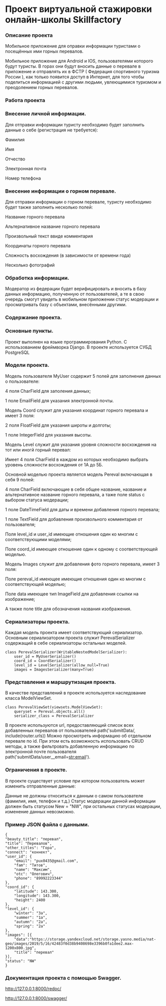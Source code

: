# Проект виртуальной стажировки онлайн-школы Skillfactory

### Описание проекта

Мобильное приложение для оправки информации туристами о посещённых ими горных перевалов.

Мобильное приложение для Android и IOS, пользователями которого будут туристы. В горах они будут вносить данные о перевале в приложение и отправлять их в ФСТР ( Федерация спортивного туризма России ), как только появится доступ в Интернет, для того чтобы поделиться информацией с другими людьми, увлеющимися туризмом и преодолением горных перевалов.

### Работа проекта

### Внесение личной информации.

Для отправки информации туристу необходимо будет заполнить данные о себе (регистрация не требуется):

Фамилия

Имя

Отчество

Электронная почта

Номер телефона

### Внесение информации о горном перевале.

Для отправки информации о горном перевале, туристу необходимо будет также заполнить несколько полей:

Название горного перевала

Альтернативное название горного перевала

Произвольный текст ввиде комментария

Координаты горного перевала

Сложность восхождения (в зависимости от времени года)

Несколько фотографий

### Обработка информации.

Модератор из федерации будет верифицировать и вносить в базу данных информацию, полученную от пользователей, а те в свою очередь смогут увидеть в мобильном приложении статус модерации и просматривать базу с объектами, внесёнными другими.

### Содержание проекта.

### Основные пункты.

Проект выполнен на языке программирования Python. С использованием фреймворка Django. В проекте используется СУБД PostgreSQL

### Модели проекта.

Модель пользователя MyUser содержит 5 полей для заполнения данных о пользователе:

4 поля CharField для заполения данных;

1 поле EmailField для указания электронной почты.

Модель Coord служит для указания координат горного перевала и имеет 3 поля:

2 поля FloatField для указания широты и долготы;

1 поле IntegerField для указания высоты.

Модель Level служит для указания уровня сложности восхождения на тот или иногй горный перевал:

Имеет 4 поля CharField в каждом из которых необходимо выбрать уровень сложности восхождения от 1А до 5Б.

Основной моделью проекта является модель Pereval включающая в себя 9 полей:

4 поля CharField включающие в себя общее название, название и альтернативное название горного перевала, а таже поле status с выбором статуса модерации;

1 поле DateTimeField для даты и времени добавления горного перевала;

1 поле TextField для добавления произвольного комментария от пользователя;

Поля level_id и user_id имеющие отношения один ко многим с соответствующими моделями;

Поле coord_id имеющее отношение один к одному с соответствующей моделью.

Модель Images служит для добавления фото горного перевала, имеет 3 поля:

Поле pereval_id имеющее имеющие отношения один ко многим с соответствующей моделью;

Поле data имеющее тип ImageField для добавления ссылки на изображение;

А также поле title для обозначения названия изображения.

### Сериализаторы проекта.

Каждая модель проекта имеет соответствующий сериализатор. Основным сериализатором проекта служит PerevalSerializer содержащий в себе сериализаторы остальных моделей.

    class PerevalSerializer(WritableNestedModelSerializer):
        user_id = MyUserSerializer()
        coord_id = CoordSerializer()
        level_id = LevelSerializer(allow_null=True)
        images = ImagesSerializer(many=True)

### Представления и маршрутизация проекта.

В качестве представлений в проекте используется наследование класса ModelViewSet.

    class PerevalViewSet(viewsets.ModelViewSet):
        queryset = Pereval.objects.all()
        serializer_class = PerevalSerializer
    
В проекте используются url, предоставляющий список всех добавленных перевалов от пользователей path('submitData/, include(router.urls)) Можно просмотреть информацию об отдельном перевале по id. При этом есть возможность использовать CRUD методы, а также фильтровать добавленную информацию по электронной почте пользователя path('submitData/user__email=<str:email>').

### Ограничения в проекте.

В проекте существует условие при котором пользователь может изменить отправленные данные:

Данные не должны относиться к данным о самом пользователе (фамилия, имя, телефон и т.д.)
Статус модерации данной информации должен быть статусом New = "NW", при остальных статусах модерации, изменение данных невозможно.

### Пример JSON файла с данными.

    {
    "beauty_title": "перевал",
    "title": "Перевалов",
    "other_titles": "Гора",
    "connect": "коннект",
    "user_id": {
        "email": "pux0435@gmail.com",
        "fam": "Титов",
        "name": "Максим",
        "otc": "Олегович",
        "phone": "89992223344"
    },
    "coord_id": {
        "latitude": 143.300,
        "longitude": 143.300,
        "height": 2400
    },
    "level_id": {
        "winter": "3a",
        "summer": "1a",
        "autumn": "2a",
        "spring": "2a"
    },
    "images": [{
        "data":"https://storage.yandexcloud.net/storage.yasno.media/nat-geo/images/2019/5/16/42483f0d38b9408698e3396b0fa1dee2.max-1200x800.jpg",
        "title": "перевал"
    }],
    "status": "NW"
    }

### Документация проекта с помощью Swagger.

http://127.0.0.1:8000/redoc/

http://127.0.0.1:8000/swagger/
